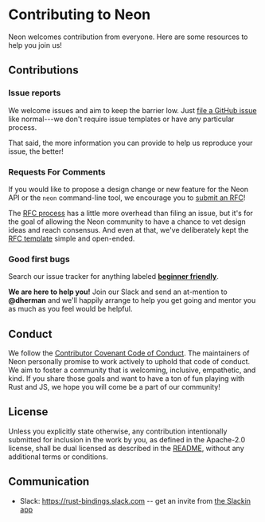 # Contributing to Neon

Neon welcomes contribution from everyone. Here are some resources to help you join us!

## Contributions

### Issue reports

We welcome issues and aim to keep the barrier low. Just [file a GitHub issue](https://github.com/neon-bindings/neon/issues)
like normal---we don't require issue templates or have any particular process.

That said, the more information you can provide to help us reproduce your issue, the better!

### Requests For Comments

If you would like to propose a design change or new feature for the Neon API or the `neon` command-line tool,
we encourage you to [submit an RFC](https://github.com/neon-bindings/rfcs)!

The [RFC process](https://github.com/neon-bindings/rfcs#the-process) has a little more overhead than
filing an issue, but it's for the goal of allowing the Neon community to have a chance to vet
design ideas and reach consensus. And even at that, we've deliberately kept the [RFC template](https://github.com/neon-bindings/rfcs/blob/main/0000-template.md)
simple and open-ended.

### Good first bugs

Search our issue tracker for anything labeled **[beginner friendly](https://github.com/neon-bindings/neon/issues?q=is%3Aissue+is%3Aopen+label%3A%22beginner+friendly%22)**.

**We are here to help you!** Join our Slack and send an at-mention to **@dherman** and we'll happily arrange
to help you get going and mentor you as much as you feel would be helpful.

## Conduct

We follow the [Contributor Covenant Code of Conduct](https://www.contributor-covenant.org/version/1/4/code-of-conduct.html).
The maintainers of Neon personally promise to work actively to uphold that code of conduct.
We aim to foster a community that is welcoming, inclusive, empathetic, and kind.
If you share those goals and want to have a ton of fun playing with Rust and JS, we hope you will come be a part of our community!

## License

Unless you explicitly state otherwise, any contribution intentionally submitted for inclusion in the work by you, as defined in the Apache-2.0 license, shall be dual licensed as described in the [README](README.md), without any additional terms or conditions.

## Communication

* Slack: <https://rust-bindings.slack.com> -- get an invite from [the Slackin app](https://rust-bindings-slackin.herokuapp.com)
